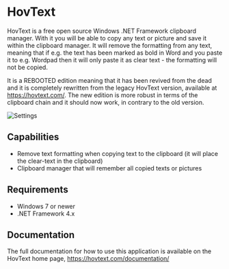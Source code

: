 # HovText

HovText is a free open source Windows .NET Framework clipboard manager. With it you will be able to copy any text or picture and save it within the clipboard manager. It will remove the formatting from any text, meaning that if e.g. the text has been marked as bold in Word and you paste it to e.g. Wordpad then it will only paste it as clear text - the formatting will not be copied.

It is a REBOOTED edition meaning that it has been revived from the dead and it is completely rewritten from the legacy HovText version, available at https://hovtext.com/. The new edition is more robust in terms of the clipboard chain and it should now work, in contrary to the old version.

![Settings](http://hovtext.com/documentation/pics/General1.jpg)

## Capabilities

* Remove text formatting when copying text to the clipboard (it will place the clear-text in the clipboard)
* Clipboard manager that will remember all copied texts or pictures

## Requirements

* Windows 7 or newer
* .NET Framework 4.x

## Documentation

The full documentation for how to use this application is available on the HovText home page, https://hovtext.com/documentation/
